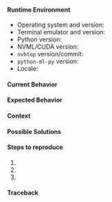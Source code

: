 <!--
    Thank you for contributing to nvhtop by opening this issue.
    Please check through this list, so you can be as helpful as possible:

    1. Was this issue already reported? Please do a quick search.
    2. Maybe the problem is solved in the current master branch already?
       Simply clone nvhtop's git repository and run ./nvhtop.py to find out.
    3. Provide all the relevant information, as outlined in this template.
       Feel free to remove any sections you don't need.
-->

#### Runtime Environment

- Operating system and version:
- Terminal emulator and version:
- Python version:
- NVML/CUDA version:
- `nvhtop` version/commit:
- `python-ml-py` version:
- Locale:

#### Current Behavior



#### Expected Behavior



#### Context

<!-- How has this issue affected you?  What are you trying to accomplish? -->


#### Possible Solutions



#### Steps to reproduce

1.
2.
3.

#### Traceback

<!-- If nvhtop crashes, paste the traceback in the quotes below. -->

```

```

